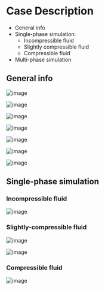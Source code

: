 # Case Description

* General info
* Single-phase simulation:
  * Incompressible fluid
  * Slightly compressible fluid
  * Compressible fluid
* Multi-phase simulation

## General info

![image](https://user-images.githubusercontent.com/51282928/89118863-7b4c3000-d4d3-11ea-918d-8432b110b475.png)

![image](https://user-images.githubusercontent.com/51282928/89118802-df222900-d4d2-11ea-8307-50005533c6db.png)

![image](https://user-images.githubusercontent.com/51282928/89118869-95860e00-d4d3-11ea-97a3-7638925cff84.png)

![image](https://user-images.githubusercontent.com/51282928/89118878-ab93ce80-d4d3-11ea-8622-8f2f5a634164.png)

![image](https://user-images.githubusercontent.com/51282928/89122461-7dbd8280-d4f1-11ea-8de7-e99866cc1177.png)

![image](https://user-images.githubusercontent.com/51282928/89122492-bbbaa680-d4f1-11ea-8f68-a138b7e542d2.png)

![image](https://user-images.githubusercontent.com/51282928/89122510-d8ef7500-d4f1-11ea-8343-6073203b5b12.png)

## Single-phase simulation

### Incompressible fluid

![image](https://user-images.githubusercontent.com/51282928/89125151-866c8380-d506-11ea-81ff-31229223f94d.png)

### Slightly-compressible fluid

![image](https://user-images.githubusercontent.com/51282928/89125176-b4ea5e80-d506-11ea-85d4-e884747f01b6.png)

![image](https://user-images.githubusercontent.com/51282928/89125219-0eeb2400-d507-11ea-958e-82314211e606.png)

### Compressible fluid

![image](https://user-images.githubusercontent.com/51282928/89125237-3c37d200-d507-11ea-9a5a-a9c2610d732b.png)
